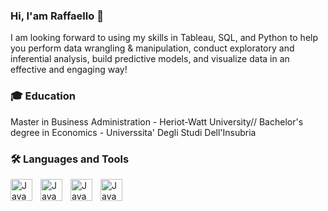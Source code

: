 ### Hi, I'am Raffaello 👋

I am looking forward to using my skills in  Tableau, SQL, and Python to help you perform data wrangling & manipulation, conduct exploratory and inferential analysis, build predictive models, and visualize data in an effective and engaging way!


###   🎓 Education

Master in Business Administration - Heriot-Watt University//
Bachelor's degree in Economics - Universsita' Degli Studi Dell'Insubria


###  🛠 Languages and Tools

<img align="left" alt="Java" width="35px" style="padding-right:10px;" src="https://cdn.jsdelivr.net/gh/devicons/devicon/icons/vscode/vscode-original.svg" />
<img align="left" alt="Java" width="35px" style="padding-right:10px;" src="https://cdn.jsdelivr.net/gh/devicons/devicon/icons/python/python-original.svg" />
<img align="left" alt="Java" width="35px" style="padding-right:10px;" src="https://cdn.jsdelivr.net/gh/devicons/devicon/icons/postgresql/postgresql-original.svg" />
<img align="left" alt="Java" width="35px" style="padding-right:10px;" src="https://cdn.jsdelivr.net/gh/devicons/devicon/icons/mysql/mysql-original.svg" /> 
